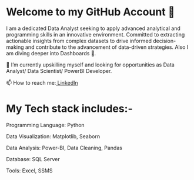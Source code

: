 # Welcome to my GitHub Account 👋

I am a dedicated Data Analyst seeking to apply advanced analytical and programming skills in an innovative environment. Committed to extracting actionable insights from complex datasets to drive informed decision-making and contribute to the advancement of data-driven strategies. Also I am diving deeper into Dashboards 🌊.

🔭 I’m currently upskilling myself and looking for opportunities as Data Analyst/ Data Scientist/ PowerBI Developer.

📫 How to reach me:[  LinkedIn](www.linkedin.com/in/sakthivel-rajan-0316bb257)


# My Tech stack includes:-

Programming Language: Python	

Data Visualization: Matplotlib, Seaborn

Data Analysis: Power-BI, Data Cleaning, Pandas	

Database: SQL Server

Tools: Excel, SSMS

